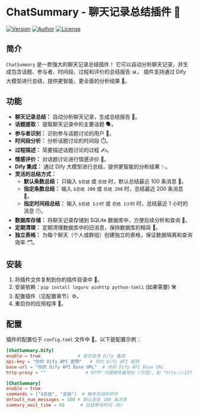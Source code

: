 # ChatSummary - 聊天记录总结插件 📝

[![Version](https://img.shields.io/github/v/release/your_username/ChatSummary)](https://github.com/your_username/ChatSummary/releases)
[![Author](https://img.shields.io/badge/Author-%E8%80%81%E5%A4%8F%E7%9A%84%E9%87%91%E5%BA%93-blue)](https://github.com/your_username)
[![License](https://img.shields.io/github/license/your_username/ChatSummary)](LICENSE)

## 简介

`ChatSummary` 是一款强大的聊天记录总结插件！ 它可以自动分析聊天记录，并生成包含话题、参与者、时间段、过程和评价的总结报告 📊。 插件支持通过 Dify 大模型进行总结，提供更智能、更全面的分析结果 🧠。

## 功能

*   **聊天记录总结：** 自动分析聊天记录，生成总结报告 🧾。
*   **话题提取：** 提取聊天记录中的主要话题 🗣️。
*   **参与者识别：** 识别参与话题讨论的用户 👤。
*   **时间段分析：** 分析话题讨论的时间段 ⏱️。
*   **过程描述：** 简要描述话题讨论的过程 ✍️。
*   **情感评价：** 对话题讨论进行情感评价 🤔。
*   **Dify 集成：** 通过 Dify 大模型进行总结，提供更智能的分析结果 ✨。
*   **灵活的总结方式：**
    *   **默认条数总结：** 只输入 `$总结` 或 `总结` 时，默认总结最近 100 条消息 💬。
    *   **指定条数总结：** 输入 `$总结 200` 或 `总结 200` 时，总结最近 200 条消息 🔢。
    *   **指定时间段总结：** 输入 `$总结 1小时` 或 `总结 1小时` 时，总结最近 1 小时的消息 🕐。
*   **数据库存储：** 将聊天记录存储到 SQLite 数据库中，方便后续分析和查询 💾。
*   **定期清理：** 定期清理数据库中的旧消息，保持数据库的精简 🧹。
*   **独立表格：** 为每个聊天（个人或群组）创建独立的表格，保证数据隔离和查询效率 🗂️。

## 安装

1.  将插件文件复制到你的插件目录中 📂。
2.  安装依赖：`pip install loguru aiohttp python-tomli` (如果需要) 🛠️
3.  配置插件（见配置章节）⚙️。
4.  重启你的应用程序 🔄。

## 配置

插件的配置位于 `config.toml` 文件中 📝。以下是配置示例：

```toml
[ChatSummary.Dify]
enable = true              # 是否启用 Dify 集成
api-key = "你的 Dify API 密钥"   # 你的 Dify API 密钥
base-url = "你的 Dify API Base URL"  # 你的 Dify API Base URL
http-proxy = ""               # HTTP 代理服务器地址 (可选)，如 "http://127.0.0.1:7890"

[ChatSummary]
enable = true
commands = ["$总结", "总结"]  # 触发总结的命令
default_num_messages = 100 # 默认总结 100 条消息
summary_wait_time = 60      # 总结等待时间（秒）

